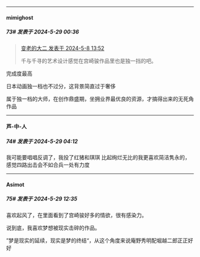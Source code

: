 ﻿
*****

####  mimighost  
##### 73#       发表于 2024-5-29 00:36

<blockquote><a href="httphttps://bbs.saraba1st.com/2b/forum.php?mod=redirect&amp;goto=findpost&amp;pid=64851564&amp;ptid=2182750" target="_blank">变老的大二 发表于 2024-5-8 13:52</a>

千与千寻的艺术设计感觉在宫崎骏作品里也是独一挡的吧。</blockquote>
完成度最高

日本动画独一档也不过分，这背景简直过于奢侈

属于独一档的大师，在创作鼎盛期，坐拥业界最优良的资源，才搞得出来的无死角作品


*****

####  芦-中-人  
##### 74#       发表于 2024-5-29 04:12

我可能要唱唱反调了，我投了红猪和琪琪
比起绚烂无比的我更喜欢简洁隽永的，感觉四路出击会不如合兵一处有力度


*****

####  Asimot  
##### 75#       发表于 2024-5-29 12:35

喜欢起风了，在里面看到了宫崎骏好多的情欲，很有感染力。

说到底，我喜欢梦想被现实击碎的作品。

”梦是现实的延续，现实是梦的终结“，从这个角度来说庵野秀明配堀越二郎正正好好

